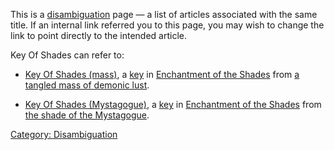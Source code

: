 This is a [disambiguation](:Category:_Disambiguation.md "wikilink") page
— a list of articles associated with the same title. If an internal link
referred you to this page, you may wish to change the link to point
directly to the intended article.

Key Of Shades can refer to:

-   [Key Of Shades (mass)](Key_Of_Shades_(mass) "wikilink"), a
    [key](:Category:_Keys.md "wikilink") in [Enchantment of the
    Shades](:Category:_Enchantment_Of_The_Shades.md "wikilink") from [a
    tangled mass of demonic
    lust](Tangled_Mass_Of_Demonic_Lust.md "wikilink").

<!-- -->

-   [Key Of Shades (Mystagogue)](Key_Of_Shades_(Mystagogue) "wikilink"),
    a [key](:Category:_Keys.md "wikilink") in [Enchantment of the
    Shades](:Category:_Enchantment_Of_The_Shades.md "wikilink") from
    [the shade of the
    Mystagogue](Shade_Of_The_Mystagogue.md "wikilink").

[Category: Disambiguation](Category:_Disambiguation "wikilink")
